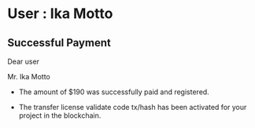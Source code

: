 User : Ika Motto
=============

Successful Payment
---------------------

Dear user

Mr. Ika Motto

* The amount of $190 was successfully paid and registered.

* The transfer license validate code tx/hash has been activated for your project in the blockchain.
  # 
